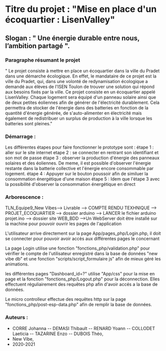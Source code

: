 
# **Titre du projet : "Mise en place d'un écoquartier : LisenValley"**

## **Slogan : " Une énergie durable entre nous, l’ambition partagé ".**

### **Paragraphe résumant le projet**
"  Le projet consiste à mettre en place un écoquartier dans la ville du Pradet dans une démarche écologique.
En effet, le mandataire de ce projet est la ville du Pradet, qui, dans une volonté de redynamisation écologique a demandé aux élèves de l'ISEN Toulon de trouver une solution qui répond aux besoins fixés par la ville.
 Ce projet consiste en un écoquartier appelé LisenValley.
Chaque logement sera équipé d'un panneau solaire ainsi que de deux petites éoliennes afin de générer de l'électricité durablement.
Cela permettra de stocker de l'énergie dans des batteries en fonction de la quantité d'énergie générée, de s'auto-alimenter en électricité mais également de redistribuer un surplus de production à la ville lorsque les batteries sont pleines."

### **Démarrage :**
 Les différentes étapes pour faire fonctionner le prototype sont :
	étape 1 : aller sur le site internet
	etape 2 : se connecter en rentrant son identifiant et son mot de passe
	étape 3 : observer la production d'énergie des panneaux solaires et des éoliennes.
		  De meme, il est possible d'observer l'énergie restante dans la  batterie collective et l'énergie encore consommable par logement.
	étape 4 : Appuyer sur le bouton poussoir afin de similuer la consommation énergétique d'une maison
	étape 5 : Idem que l'étape 3 avec la possibilité d'observer la consommation énergétique en direct


### **Arborescence :**
TLN_Equipe9_New Vibes--> Livrable --> COMPTE RENDU TEXHNIQUE --> PROJET_ECOQUARTIER
		--> dossier arduino --> LANCER le fichier arduino  projet.ino
		--> dossier site WEB_BDD -->Un WebServer doit être installé sur la machine pour pouvoir ouvrir les pages de l'application

L'utilisateur arrive directement sur la page App/pages_php/Login.php,
il doit se connecter pour pouvoir avoir accès aux différentes pages le concernant

La page Login utilise une fonction "fonctions_php/validation.php" pour vérifier le compte
de l'utilisateur enregistré dans la base de données "new vibe db" et une fonction "scripts/script_formulaire js"
afin de mieux géré les animations.

les différentes pages "Dashboard_id=?" utilise "App/css" pour la mise en page et la fonction "fonctions_php/Logout.php" pour la déconnection.
Elles effectuent réguliairement des requêtes php afin d'avoir accés a la base de données.

Le micro controlleur effectue des requêtes http sur la page "fonctions_php/post-esp-data.php" afin de remplir la base de données.



### **Auteurs :**
- CORRE Johanna -- DEMASI Thibault -- RENARD Yoann -- COLLODET Laeticia -- TAZARINE Enzo -- DUBOIS Théo,
- New Vibe,
- 2020-2021
